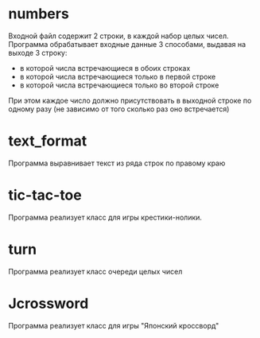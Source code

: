 # numbers #
Входной файл содержит 2 строки, в каждой набор целых чисел.
Программа обрабатывает входные данные 3 способами, выдавая на выходе 3 строку:
* в которой числа встречающиеся в обоих строках
* в которой числа встречающиеся только в первой строке
* в которой числа встречающиеся только во второй строке

При этом каждое число должно присутствовать в выходной строке по одному разу (не зависимо от того сколько раз оно встречается)

# text_format #
Программа выравнивает текст из ряда строк по правому краю

# tic-tac-toe #
Программа реализует класс для игры крестики-нолики.

# turn #
Программа реализует класс очереди целых чисел

# Jcrossword #
Программа реализует класс для игры "Японский кроссворд"
